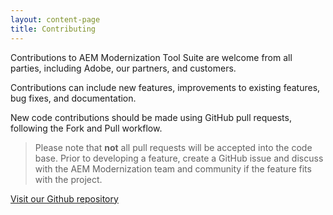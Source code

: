 ```yaml
---
layout: content-page
title: Contributing
---
```


Contributions to AEM Modernization Tool Suite are welcome from all parties, including Adobe, our partners, and customers.

Contributions can include new features, improvements to existing features, bug fixes, and documentation.

New code contributions should be made using GitHub pull requests, following the Fork and Pull workflow.

> Please note that **not** all pull requests will be accepted into the code base.
> Prior to developing a feature, create a GitHub issue and discuss with the AEM Modernization team and community if the feature fits with the project.

<a href="https://github.com/adobe/aem-modernize-tools" target="_blank" class="button">Visit our Github repository</a>
